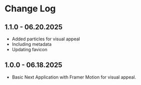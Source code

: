 # Change Log

## 1.1.0 - 06.20.2025
- Added particles for visual appeal
- Including metadata
- Updating favicon

## 1.0.0 - 06.18.2025
- Basic Next Application with Framer Motion for visual appeal.
